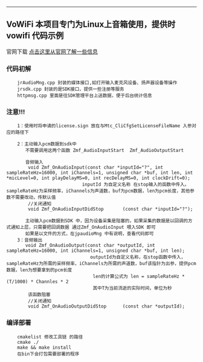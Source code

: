 -----------------------
VoWiFi
本项目专门为Linux上音箱使用，提供时vowifi 代码示例
-----------------------
官网下载
	[点击这里从官网了解一些信息](http://101.207.176.139/sdkDownload)<br />  

### 代码初解
		jrAudioMng.cpp 封装的媒体接口,如打开输入麦克风设备、扬声器设备等操作
		jrsdk.cpp 封装的是SDK接口，提供一些注册等服务
		httpmsg.cpp 里面是往SDK管理平台上送数据，便于后台统计信息

### 注意!!!
		1：使用时将申请的license.sign 放在与Mtc_CliCfgSetLicenseFileName 入参对应的路径下 

		2：主动输入pcm数据到sdk中
		   不需要调用这两个函数 Zmf_AudioInputStart  Zmf_AudioOutputStart
		
		   音频输入
			void Zmf_OnAudioInput(const char *inputId="?", int sampleRateHz=16000, int iChannels=1, unsigned char *buf, int len, int *micLevel=0, int playDelayMS=0, int recDelayMS=0, int clockDrift=0);
								inputId 为自定义名称 在stop输入的函数中传入。sampleRateHz为采样频率，iChannels为声道数，buf为pcm数据，len为pcm长度，其他参数不需要改动，传默认值
		    //关闭通知
		    void Zmf_OnAudioInputDidStop       (const char *inputId="?");

           主动输入pcm数据到SDK 中，因为设备采集是阻塞的，如果采集的数据是以回调的方式通知上层，只需要把回调数据 通过Zmf_OnAudioInput 喂入SDK 即可
		   如果是以文件的方式，在jpaudioMng 中有说明，查看代码即可
		3：音频输出
		   void Zmf_OnAudioOutput(const char *outputId, int sampleRateHz=16000, int iChannels=1, unsigned char *buf, int len);
								   outputId为自定义名称，在stop函数中传入，sampleRateHz为所需的采样频率，iChannels为所需的声道数，buf该指针为出参，提供pcm数据，len为想要拿到的pcm长度
									len的计算公式为 len = sampleRateHz * (T/1000) * Channles * 2
									其中T为当前流逝的实际时间，单位为秒
			该函数阻塞
			//关闭通知
			void Zmf_OnAudioOutputDidStop      (const char *outputId);
### 编译部署
		cmakelist 修改工具链 的路径 
		cmake ./
		make && make install
		在bin下会打包需要部署的程序
			
